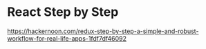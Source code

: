 # React Step by Step

https://hackernoon.com/redux-step-by-step-a-simple-and-robust-workflow-for-real-life-apps-1fdf7df46092
